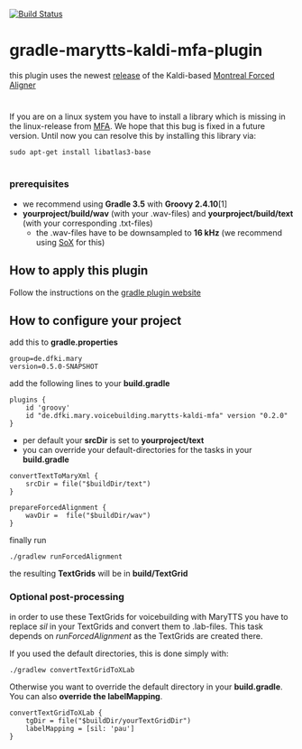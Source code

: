 [![Build Status](https://travis-ci.org/marytts/gradle-marytts-kaldi-mfa-plugin.svg?branch=master)](https://travis-ci.org/marytts/gradle-marytts-kaldi-mfa-plugin)

# gradle-marytts-kaldi-mfa-plugin
this plugin uses the newest [release](https://github.com/MontrealCorpusTools/Montreal-Forced-Aligner/releases) of the Kaldi-based [Montreal Forced Aligner](https://montrealcorpustools.github.io/Montreal-Forced-Aligner/)

#
If you are on a linux system you have to install a library which is missing in the linux-release from [MFA](https://github.com/MontrealCorpusTools/Montreal-Forced-Aligner/releases).
We hope that this bug is fixed in a future version. Until now you can resolve this by installing this library via:

```
sudo apt-get install libatlas3-base
```
#

### prerequisites
- we recommend using **Gradle 3.5** with **Groovy 2.4.10**[1]
- **yourproject/build/wav** (with your .wav-files) and **yourproject/build/text** (with your corresponding .txt-files)
    - the .wav-files have to be downsampled to **16 kHz** (we recommend using [SoX](http://sox.sourceforge.net) for this)

## How to apply this plugin

Follow the instructions on the [gradle plugin website](https://plugins.gradle.org/plugin/de.dfki.mary.voicebuilding.marytts-kaldi-mfa)

## How to configure your project
add this to **gradle.properties**
```
group=de.dfki.mary
version=0.5.0-SNAPSHOT
```

add the following lines to your **build.gradle**
```
plugins {
    id 'groovy'
    id "de.dfki.mary.voicebuilding.marytts-kaldi-mfa" version "0.2.0"
}

 ```
 - per default your **srcDir** is set to  **yourproject/text**
 - you can override your default-directories for the tasks in your **build.gradle**
 ```
 convertTextToMaryXml {
     srcDir = file("$buildDir/text")
 }

 prepareForcedAlignment {
     wavDir =  file("$buildDir/wav")
 }
 ```

finally run
```
./gradlew runForcedAlignment
```
the resulting **TextGrids** will be in **build/TextGrid**

### Optional post-processing
in order to use these TextGrids for voicebuilding with MaryTTS you have to replace *sil* in your TextGrids and convert them to .lab-files.
This task depends on *runForcedAlignment* as the TextGrids are created there.

If you used the default directories, this is done simply with:
```
./gradlew convertTextGridToXLab
```
Otherwise you want to override the default directory in your **build.gradle**. You can also **override the labelMapping**.  
 ```
 convertTextGridToXLab {
     tgDir = file("$buildDir/yourTextGridDir")
     labelMapping = [sil: 'pau']
 }
 ```
